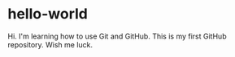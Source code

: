 # hello-world

Hi. I'm learning how to use Git and GitHub. This is my first GitHub repository. Wish me luck. 

